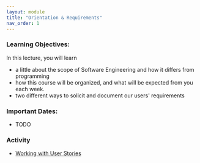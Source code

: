 ```yaml
---
layout: module
title: "Orientation & Requirements"
nav_order: 1
---
```


### Learning Objectives:
In this lecture, you will learn

* a little about the scope of Software Engineering and how it differs from programming
* how this course will be organized, and what will be expected from you each week.
* two different ways to solicit and document our users' requirements

### Important Dates:
* TODO

### Activity
* [Working with User Stories](activities/module-1-activity)
